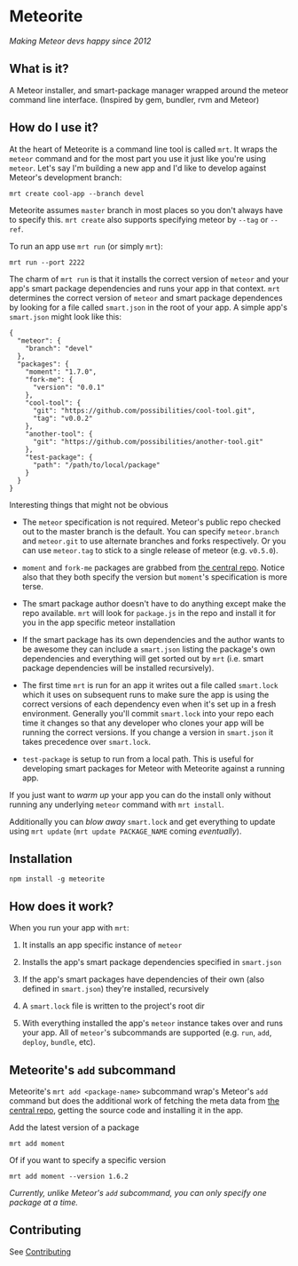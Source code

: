 # Meteorite

*Making Meteor devs happy since 2012*

## What is it?

A Meteor installer, and smart-package manager wrapped around the meteor command line interface. (Inspired by gem, bundler, rvm and Meteor)

## How do I use it?

At the heart of Meteorite is a command line tool is called `mrt`. It wraps the `meteor` command and for the most part you use it just like you're using `meteor`. Let's say I'm building a new app and I'd like to develop against Meteor's development branch:

    mrt create cool-app --branch devel

Meteorite assumes `master` branch in most places so you don't always have to specify this. `mrt create` also supports specifying meteor by `--tag` or `--ref`.

To run an app use `mrt run` (or simply `mrt`):

    mrt run --port 2222

The charm of `mrt run` is that it installs the correct version of `meteor` and your app's smart package dependencies and runs your app in that context. `mrt` determines the correct version of `meteor` and smart package dependences by looking for a file called `smart.json` in the root of your app. A simple app's `smart.json` might look like this:

    {
      "meteor": {
        "branch": "devel"
      },
      "packages": {
        "moment": "1.7.0",
        "fork-me": {
          "version": "0.0.1"
        },
        "cool-tool": {
          "git": "https://github.com/possibilities/cool-tool.git",
          "tag": "v0.0.2"
        },
        "another-tool": {
          "git": "https://github.com/possibilities/another-tool.git"
        },
        "test-package": {
          "path": "/path/to/local/package"
        }
      }
    }

Interesting things that might not be obvious

  * The `meteor` specification is not required. Meteor's public repo checked out to the master branch is the default. You can specify `meteor.branch` and `meteor.git` to use alternate branches and forks respectively. Or you can use `meteor.tag` to stick to a single release of meteor (e.g. `v0.5.0`).

  * `moment` and `fork-me` packages are grabbed from [the central repo](https://atmosphere.meteor.com). Notice also that they both specify the version but `moment`'s specification is more terse.

  * The smart package author doesn't have to do anything except make the repo available. `mrt` will look for `package.js` in the repo and install it for you in the app specific meteor installation
  
  * If the smart package has its own dependencies and the author wants to be awesome they can include a `smart.json` listing the package's own dependencies and everything will get sorted out by `mrt` (i.e. smart package dependencies will be installed recursively).

  * The first time `mrt` is run for an app it writes out a file called `smart.lock` which it uses on subsequent runs to make sure the app is using the correct versions of each dependency even when it's set up in a fresh environment. Generally you'll commit `smart.lock` into your repo each time it changes so that any developer who clones your app will be running the correct versions. If you change a version in `smart.json` it takes precedence over `smart.lock`.

  * `test-package` is setup to run from a local path. This is useful for developing smart packages for Meteor with Meteorite against a running app.

If you just want to *warm up* your app you can do the install only without running any underlying `meteor` command with `mrt install`.

Additionally you can *blow away* `smart.lock` and get everything to update using `mrt update` (`mrt update PACKAGE_NAME` coming *eventually*).

## Installation

    npm install -g meteorite

## How does it work?

When you run your app with `mrt`:

  1) It installs an app specific instance of `meteor`

  2) Installs the app's smart package dependencies specified in `smart.json`
  
  3) If the app's smart packages have dependencies of their own (also defined in `smart.json`) they're installed, recursively

  4) A `smart.lock` file is written to the project's root dir

  5) With everything installed the app's `meteor` instance takes over and runs your app. All of `meteor`'s subcommands are supported (e.g. `run`, `add`, `deploy`, `bundle`, etc).

## Meteorite's `add` subcommand

Meteorite's `mrt add <package-name>` subcommand wrap's Meteor's `add` command but does the additional work of fetching the meta data from [the central repo](https://atmosphere.meteor.com), getting the source code and installing it in the app.

Add the latest version of a package

    mrt add moment

Of if you want to specify a specific version

    mrt add moment --version 1.6.2

*Currently, unlike Meteor's `add` subcommand, you can only specify one package at a time.*

## Contributing

See [Contributing](https://github.com/oortcloud/meteorite/wiki/Contributing)
